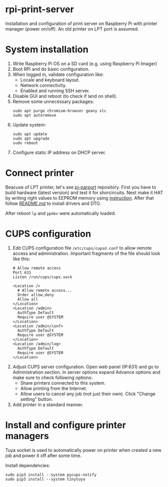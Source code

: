 # rpi-print-server

Installation and configuration of print server on Raspberry Pi with printer manager (power on/off). An old printer on LPT port is assumed.

# System installation

1. Write Raspberry Pi OS on a SD card (e.g. using Raspberry Pi Imager)
2. Boot RPi and do basic configuration.
3. When logged in, validate configuration like:
   - Locale and keyboard layout.
   - Network connectivity.
   - Enabled and running SSH server.
4. Disable GUI and reboot (to check if land on shell).
5. Remove some unnecessary packages:
   ```shell
   sudo apt purge chromium-browser geany vlc
   sudo apt autoremove
   ```
6. Update system:
   ```shell
   sudo apt update
   sudo apt upgrade
   sudo reboot
   ```
7. Configure static IP address on DHCP server.
 
# Connect printer

Beacuse of LPT printer, let's see [pi-parport](https://github.com/tatry/pi-parport) repository. First you have to build hardware
(latest version) and test it for shorcircuits. Next make it HAT by writing right values to EEPROM memory using
[instruction](https://github.com/tatry/pi-parport/tree/master/eeprom). After that follow [README.md](https://github.com/tatry/pi-parport/blob/master/README.md)
to install drivers and DTO.

After reboot `lp` and `ppdev` were automatically loaded.

# CUPS configuration

1. Edit CUPS configuration file `/etc/cups/cupsd.conf` to allow remote access and administration. Important fragments of the file should look like this:
   ```
   # Allow remote access
   Port 631
   Listen /run/cups/cups.sock
   ```
   ```
   <Location />
     # Allow remote access...
     Order allow,deny
     Allow all
   </Location>
   <Location /admin>
     AuthType Default
     Require user @SYSTEM
   </Location>
   <Location /admin/conf>
     AuthType Default
     Require user @SYSTEM
   </Location>
   <Location /admin/log>
     AuthType Default
     Require user @SYSTEM
   </Location>
   ```
2. Adjust CUPS server configuration. Open web panel (IP:631) and go to Administration section. In server options expand Advance options and
   make sure to check following options:
   - Share printers connected to this system.
   - Allow printing from the Internet.
   - Allow users to cancel any job (not just their own).
   Click "Change setting" button.
3. Add printer in a standard manner.

# Install and configure printer managers

Tuya socket is used to automatically power on printer when created a new job and power it off after some time.

Install dependencies:
```shell
sudo pip3 install --system pycups-notify
sudo pip3 install --system tinytuya
```
